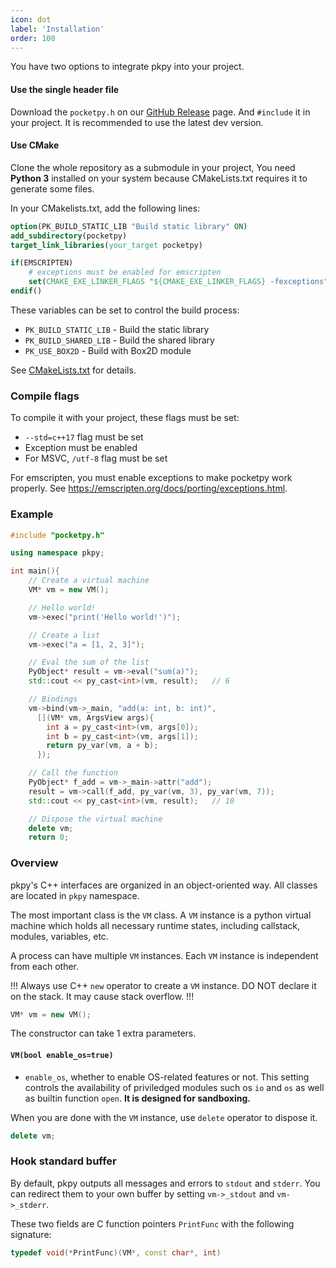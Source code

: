 ```yaml
---
icon: dot
label: 'Installation'
order: 100
---
```


You have two options to integrate pkpy into your project.

#### Use the single header file

Download the `pocketpy.h` on our [GitHub Release](https://github.com/blueloveTH/pocketpy/releases) page.
And `#include` it in your project. It is recommended to use the latest dev version.

#### Use CMake

Clone the whole repository as a submodule in your project,
You need **Python 3** installed on your system because CMakeLists.txt
requires it to generate some files.

In your CMakelists.txt, add the following lines:

```cmake
option(PK_BUILD_STATIC_LIB "Build static library" ON)
add_subdirectory(pocketpy)
target_link_libraries(your_target pocketpy)

if(EMSCRIPTEN)
    # exceptions must be enabled for emscripten
    set(CMAKE_EXE_LINKER_FLAGS "${CMAKE_EXE_LINKER_FLAGS} -fexceptions")
endif()
```

These variables can be set to control the build process:
+ `PK_BUILD_STATIC_LIB` - Build the static library
+ `PK_BUILD_SHARED_LIB` - Build the shared library
+ `PK_USE_BOX2D` - Build with Box2D module

See [CMakeLists.txt](https://github.com/blueloveTH/pocketpy/blob/main/CMakeLists.txt) for details.

### Compile flags

To compile it with your project, these flags must be set:

+ `--std=c++17` flag must be set
+ Exception must be enabled
+ For MSVC, `/utf-8` flag must be set

For emscripten, you must enable exceptions to make pocketpy work properly.
See https://emscripten.org/docs/porting/exceptions.html.

### Example

```cpp
#include "pocketpy.h"

using namespace pkpy;

int main(){
    // Create a virtual machine
    VM* vm = new VM();

    // Hello world!
    vm->exec("print('Hello world!')");

    // Create a list
    vm->exec("a = [1, 2, 3]");

    // Eval the sum of the list
    PyObject* result = vm->eval("sum(a)");
    std::cout << py_cast<int>(vm, result);   // 6

    // Bindings
    vm->bind(vm->_main, "add(a: int, b: int)",
      [](VM* vm, ArgsView args){
        int a = py_cast<int>(vm, args[0]);
        int b = py_cast<int>(vm, args[1]);
        return py_var(vm, a + b);
      });

    // Call the function
    PyObject* f_add = vm->_main->attr("add");
    result = vm->call(f_add, py_var(vm, 3), py_var(vm, 7));
    std::cout << py_cast<int>(vm, result);   // 10

    // Dispose the virtual machine
    delete vm;
    return 0;
```

### Overview

pkpy's C++ interfaces are organized in an object-oriented way.
All classes are located in `pkpy` namespace.

The most important class is the `VM` class. A `VM` instance is a python virtual machine which holds all necessary runtime states, including callstack, modules, variables, etc.

A process can have multiple `VM` instances. Each `VM` instance is independent from each other.

!!!
Always use C++ `new` operator to create a `VM` instance.
DO NOT declare it on the stack. It may cause stack overflow.
!!!

```cpp
VM* vm = new VM();
```

The constructor can take 1 extra parameters.

#### `VM(bool enable_os=true)`

+ `enable_os`, whether to enable OS-related features or not. This setting controls the availability of priviledged modules such os `io` and `os` as well as builtin function `open`. **It is designed for sandboxing.**

When you are done with the `VM` instance, use `delete` operator to dispose it.

```cpp
delete vm;
```

### Hook standard buffer

By default, pkpy outputs all messages and errors to `stdout` and `stderr`.
You can redirect them to your own buffer by setting `vm->_stdout` and `vm->_stderr`.

These two fields are C function pointers `PrintFunc` with the following signature:

```cpp
typedef void(*PrintFunc)(VM*, const char*, int)
```
